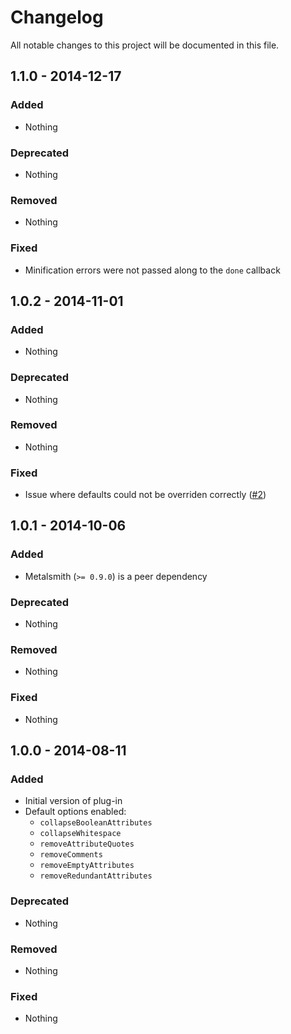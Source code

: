 # Changelog

All notable changes to this project will be documented in this file.

## 1.1.0 - 2014-12-17

### Added
- Nothing

### Deprecated
- Nothing

### Removed
- Nothing

### Fixed
- Minification errors were not passed along to the `done` callback

## 1.0.2 - 2014-11-01

### Added
- Nothing

### Deprecated
- Nothing

### Removed
- Nothing

### Fixed
- Issue where defaults could not be overriden correctly ([#2](https://github.com/whymarrh/metalsmith-html-minifier/pull/2))

## 1.0.1 - 2014-10-06

### Added
- Metalsmith (`>= 0.9.0`) is a peer dependency

### Deprecated
- Nothing

### Removed
- Nothing

### Fixed
- Nothing

## 1.0.0 - 2014-08-11

### Added
- Initial version of plug-in
- Default options enabled:
    - `collapseBooleanAttributes`
    - `collapseWhitespace`
    - `removeAttributeQuotes`
    - `removeComments`
    - `removeEmptyAttributes`
    - `removeRedundantAttributes`

### Deprecated
- Nothing

### Removed
- Nothing

### Fixed
- Nothing
